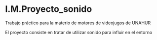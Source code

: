 # I.M.Proyecto_sonido
Trabajo práctico para la materio de motores de videojugos de UNAHUR

El proyecto consiste en tratar de utilizar sonido para influir en el entorno
